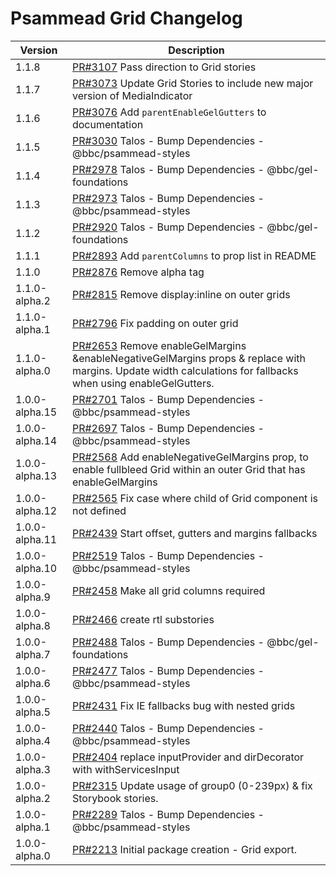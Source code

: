 # Psammead Grid Changelog

<!-- prettier-ignore -->
| Version | Description |
|---------|-------------|
| 1.1.8 | [PR#3107](https://github.com/bbc/psammead/pull/3107) Pass direction to Grid stories |
| 1.1.7 | [PR#3073](https://github.com/bbc/psammead/pull/3073) Update Grid Stories to include new major version of MediaIndicator |
| 1.1.6 | [PR#3076](https://github.com/bbc/psammead/pull/3076) Add `parentEnableGelGutters` to documentation |
| 1.1.5 | [PR#3030](https://github.com/bbc/psammead/pull/3030) Talos - Bump Dependencies - @bbc/psammead-styles |
| 1.1.4 | [PR#2978](https://github.com/bbc/psammead/pull/2978) Talos - Bump Dependencies - @bbc/gel-foundations |
| 1.1.3 | [PR#2973](https://github.com/bbc/psammead/pull/2973) Talos - Bump Dependencies - @bbc/psammead-styles |
| 1.1.2 | [PR#2920](https://github.com/bbc/psammead/pull/2920) Talos - Bump Dependencies - @bbc/gel-foundations |
| 1.1.1 | [PR#2893](https://github.com/bbc/psammead/pull/2893) Add `parentColumns` to prop list in README |
| 1.1.0 | [PR#2876](https://github.com/bbc/psammead/pull/2876) Remove alpha tag |
| 1.1.0-alpha.2 | [PR#2815](https://github.com/bbc/psammead/pull/2815) Remove display:inline on outer grids |
| 1.1.0-alpha.1 | [PR#2796](https://github.com/bbc/psammead/pull/2796) Fix padding on outer grid  |
| 1.1.0-alpha.0 | [PR#2653](https://github.com/bbc/psammead/pull/2653) Remove enableGelMargins &enableNegativeGelMargins props & replace with margins. Update width calculations for fallbacks when using enableGelGutters. |
| 1.0.0-alpha.15 | [PR#2701](https://github.com/bbc/psammead/pull/2701) Talos - Bump Dependencies - @bbc/psammead-styles |
| 1.0.0-alpha.14 | [PR#2697](https://github.com/bbc/psammead/pull/2697) Talos - Bump Dependencies - @bbc/psammead-styles |
| 1.0.0-alpha.13 | [PR#2568](https://github.com/bbc/psammead/pull/2568) Add enableNegativeGelMargins prop, to enable fullbleed Grid within an outer Grid that has enableGelMargins |
| 1.0.0-alpha.12 | [PR#2565](https://github.com/bbc/psammead/pull/2565) Fix case where child of Grid component is not defined |
| 1.0.0-alpha.11 | [PR#2439](https://github.com/bbc/psammead/pull/2439) Start offset, gutters and margins fallbacks |
| 1.0.0-alpha.10 | [PR#2519](https://github.com/bbc/psammead/pull/2519) Talos - Bump Dependencies - @bbc/psammead-styles |
| 1.0.0-alpha.9 | [PR#2458](https://github.com/bbc/psammead/pull/2458) Make all grid columns required |
| 1.0.0-alpha.8 | [PR#2466](https://github.com/bbc/psammead/pull/2466) create rtl substories |
| 1.0.0-alpha.7 | [PR#2488](https://github.com/bbc/psammead/pull/2488) Talos - Bump Dependencies - @bbc/gel-foundations |
| 1.0.0-alpha.6 | [PR#2477](https://github.com/bbc/psammead/pull/2477) Talos - Bump Dependencies - @bbc/psammead-styles |
| 1.0.0-alpha.5 | [PR#2431](https://github.com/bbc/psammead/pull/2431) Fix IE fallbacks bug with nested grids |
| 1.0.0-alpha.4 | [PR#2440](https://github.com/bbc/psammead/pull/2440) Talos - Bump Dependencies - @bbc/psammead-styles |
| 1.0.0-alpha.3 | [PR#2404](https://github.com/bbc/psammead/pull/2404) replace inputProvider and dirDecorator with withServicesInput |
| 1.0.0-alpha.2 | [PR#2315](https://github.com/bbc/psammead/pull/2315) Update usage of group0 (0-239px) & fix Storybook stories. |
| 1.0.0-alpha.1 | [PR#2289](https://github.com/bbc/psammead/pull/2289) Talos - Bump Dependencies - @bbc/psammead-styles |
| 1.0.0-alpha.0 | [PR#2213](https://github.com/bbc/psammead/pull/2213) Initial package creation - Grid export. |
